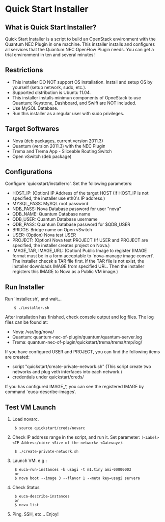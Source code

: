 Quick Start Installer
=====================


What is Quick Start Installer?
------------------------------

Quick Start Installer is a script to build an OpenStack environment with
the Quantum NEC Plugin in one machine.  This installer installs and
configures all services that the Quantum NEC OpenFlow Plugin needs.
You can get a trial environment in ten and several minutes!


Restrictions
------------

* This installer DO NOT support OS installation.
  Install and setup OS by yourself (setup network, sudo, etc.).
* Supported distribution is Ubuntu 11.04.
* This installer installs minimun components of OpneStack to use Quantum;
  Keystone, Dashboard, and Swift are NOT included.
* Use MySQL Database.
* Run this installer as a regular user with sudo privileges.


Target Softwares
----------------

* Nova (deb packages, current version 2011.3)
* Quantum (version 2011.3) with the NEC Plugin
* Trema and Trema App - Sliceable Routing Switch
* Open vSwitch (deb package)


Configurations
--------------

Configure `quickstart/installerrc'.  Set the following parameters:

* HOST_IP: (Option) IP Address of the target HOST
  (If HOST_IP is not specified, the installer use eth0's IP address.)
* MYSQL_PASS: MySQL root password
* NDB_PASS: Nova Database password for user "nova"
* QDB_NAME: Quantum Database name
* QDB_USER: Quantum Database username
* QDB_PASS: Quantum Database password for $QDB_USER
* BRIDGE: Bridge name on Open vSwitch
* USER: (Option) Nova test USER
* PROJECT: (Option) Nova test PROJECT
  (If USER and PROJECT are specified, the installer creates project on Nova.)
* IMAGE_TAR, IMAGE_URL: (Option) Public Image to register
  (IMAGE format must be in a form acceptable to `nova-manage image convert'.
  The installer checsk a TAR file first.  If the TAR file is not exist,
  the installer downloads IMAGE from specified URL.
  Then the installer registers this IMAGE to Nova as a Public VM image.)


Run Installer
-------------

Run `installer.sh', and wait...

        $ ./installer.sh

After installation has finished, check console output and log files.
The log files can be found at:

* Nova:    /var/log/nova/
* Quantum: quantum-nec-of-plugin/quantum/quantum-server.log
* Trema:   quantum-nec-of-plugin/quickstart/trema/trema/tmp/log/

If you have configured USER and PROJECT,
you can find the following items are created:

* script "quickstart/create-private-network.sh"
  (This script create two networks and plug veth interfaces into each network.)
* credentials under quickstart/creds/

If you has configured IMAGE_*,
you can see the registered IMAGE by command `euca-describe-images'.


Test VM Launch
--------------

1. Load novarc.

        $ source quickstart/creds/novarc

2. Check IP address range in the script, and run it.
   Set parameter: `(<Label> <IP Address/cidr> <Size of the network> <Gateway>)`.

        $ ./create-private-network.sh

3. Launch VM.
   e.g.:

        $ euca-run-instances -k usagi -t m1.tiny ami-00000003
        or
        $ nova boot --image 3 --flavor 1 --meta key=usagi servera

4. Check Status

        $ euca-describe-instances
        or
        $ nova list

5. Ping, SSH, etc...  Enjoy!
